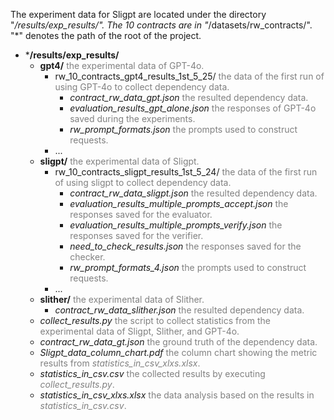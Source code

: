 The experiment data for Sligpt are located under the directory "*/results/exp_results/". The 10 contracts are in "*/datasets/rw_contracts/". "*" denotes the path of the root of the project.

- ***/results/exp_results/**
  - **gpt4/** <span style="color: gray;">the experimental data of GPT-4o. </span>
    - rw_10_contracts_gpt4_results_1st_5_25/ <span style="color: gray;">the data of the first run of using GPT-4o to collect dependency data.</span>
      - _contract_rw_data_gpt.json_ <span style="color: gray;">the resulted dependency data.</span>
      - _evaluation_results_gpt_alone.json_ <span style="color: gray;">the responses of GPT-4o saved during the experiments.</span>
      - _rw_prompt_formats.json_ <span style="color: gray;">the prompts used to construct requests.</span>
    - ...
  - **sligpt/** <span style="color: gray;">the experimental data of Sligpt.</span>  
    - rw_10_contracts_sligpt_results_1st_5_24/ <span style="color: gray;">the data of the first run of using sligpt to collect dependency data.</span>
      - _contract_rw_data_sligpt.json_ <span style="color: gray;">the resulted dependency data.</span>
      - _evaluation_results_multiple_prompts_accept.json_ <span style="color: gray;">the responses saved for the evaluator.</span>
      - _evaluation_results_multiple_prompts_verify.json_ <span style="color: gray;">the responses saved for the verifier.</span>
      - _need_to_check_results.json_ <span style="color: gray;">the responses saved for the checker.</span>
      - _rw_prompt_formats_4.json_ <span style="color: gray;">the prompts used to construct requests.</span>
    - ...
  - **slither/** <span style="color: gray;">the experimental data of Slither.</span> 
    - _contract_rw_data_slither.json_ <span style="color: gray;">the resulted dependency data.</span>
  - _collect_results.py_ <span style="color: gray;">the script to collect statistics from the experimental data of Sligpt, Slither, and GPT-4o.</span>
  - _contract_rw_data_gt.json_ <span style="color: gray;">the ground truth of the dependency data. </span> 
  - _Sligpt_data_column_chart.pdf_ <span style="color: gray;">the column chart showing the metric results from _statistics_in_csv_xlxs.xlsx_.</span>
  - _statistics_in_csv.csv_ <span style="color: gray;">the collected results by executing _collect_results.py_.</span>
  - _statistics_in_csv_xlxs.xlsx_ <span style="color: gray;">the data analysis based on the results in _statistics_in_csv.csv_.</span>

